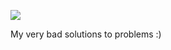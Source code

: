 ![](https://img.shields.io/github/repo-size/waitblock/Competitive-Programming)

My very bad solutions to problems :)
